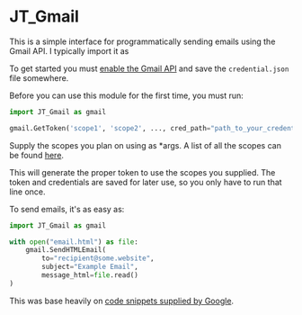 # JT_Gmail
This is a simple interface for programmatically sending emails using the Gmail API. 
I typically import it as 


To get started you must <a href="https://console.developers.google.com/apis/library/gmail.googleapis.com">enable the 
Gmail API</a> and save the `credential.json` file somewhere.

Before you can use this module for the first time, you must run:
```python
import JT_Gmail as gmail

gmail.GetToken('scope1', 'scope2', ..., cred_path="path_to_your_credentials")
```

Supply the scopes you plan on using as *args. A list of all the scopes can be found 
<a href="https://developers.google.com/gmail/api/auth/scopes">here<a>.

This will generate the proper token to use the scopes you supplied. The token and credentials are saved for later use, 
so you only have to run that line once.

To send emails, it's as easy as:
```python
import JT_Gmail as gmail

with open("email.html") as file:
    gmail.SendHTMLEmail(
        to="recipient@some.website", 
        subject="Example Email", 
        message_html=file.read()
)
```

This was base heavily on <a href="https://developers.google.com/gmail/api/quickstart/python">code snippets supplied by 
Google<a>.
